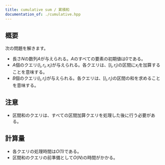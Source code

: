 ```yaml
---
title: cumulative sum / 累積和
documentation_of: ./cumulative.hpp
---
```


## 概要
次の問題を解きます。
- 長さ$N$の数列$A$が与えられる。$A$のすべての要素の初期値は$0$である。
- $A$個のクエリ$(l_i, r_i, x_i)$が与えられる。各クエリは、$[l_i, r_i)$の区間に$x_i$を加算することを意味する。
- $B$個のクエリ$(l_i, r_i)$が与えられる。各クエリは、$[l_i, r_i)$の区間の和を求めることを意味する。

## 注意
- 区間和のクエリは、すべての区間加算クエリを処理した後に行う必要がある。

## 計算量
- 各クエリの処理時間は$O(1)$である。
- 区間和のクエリの前準備として$O(N)$の時間がかかる。
